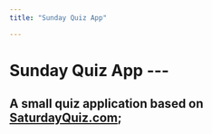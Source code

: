 ```yaml
---
title: "Sunday Quiz App"

---
```


# Sunday Quiz App ---

## A small quiz application based on [SaturdayQuiz.com](https://saturdayquiz.com);


